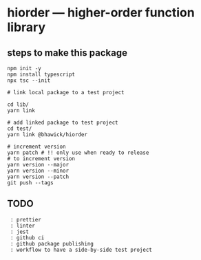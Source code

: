 # hiorder — higher-order function library

## steps to make this package

```
npm init -y
npm install typescript
npx tsc --init

# link local package to a test project

cd lib/
yarn link

# add linked package to test project
cd test/
yarn link @bhawick/hiorder

# increment version
yarn patch # !! only use when ready to release
# to increment version
yarn version --major
yarn version --minor
yarn version --patch
git push --tags
```

## TODO
```
 : prettier
 : linter
 : jest
 : github ci
 : github package publishing
 : workflow to have a side-by-side test project
```
